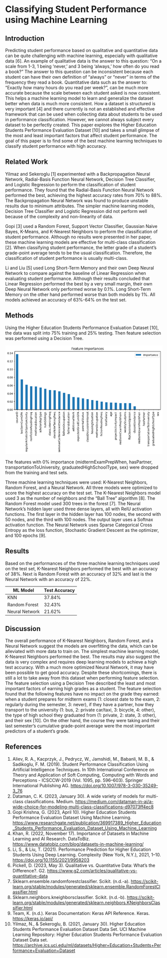 # Classifying Student Performance using Machine Learning

## Introduction
Predicting student performance based on qualitative and quantitative data can be quite challenging with machine learning, especially with qualitative data [6]. An example of qualitative data is the answer to this question: “On a scale from 1-3, 1 being ‘never,’ and 3 being ‘always,’ how often do you read a book?” The answer to this question can be inconsistent because each student can have their own definition of “always” or “never” in terms of the frequency they read a book. Quantitative data such as the answer to: “Exactly how many hours do you read per week?”, can be much more accurate because the scale between each student asked is now consistent. This helps a machine learning model to learn and generalize the dataset better when data is much more consistent. How a dataset is structured is very important [4] and there currently is not an established and effective framework that can be used when collecting data about students to be used in performance classification. However, we cannot always subject every dataset to be perfectly created. This paper explores the Higher Education Students Performance Evaluation Dataset [10] and takes a small glimpse of the most and least important factors that affect student performance. The goal of this paper is to find some of the best machine learning techniques to classify student performance with high accuracy.

## Related Work
Yilmaz and Sekeroglu [1] experimented with a Backpropagation Neural Network, Radial-Basis Function Neural Network, Decision Tree Classifier, and Logistic Regression to perform the classification of student performance. They found that the Radial-Basis Function Neural Network performed the best, achieving the highest accuracy rates from 70% to 88%. The Backpropagation Neural Network was found to produce unstable results due to minimum attributes. The simpler machine learning models, Decision Tree Classifier and Logistic Regression did not perform well because of the complexity and non-linearity of data.

Gopi [3] used a Random Forest, Support Vector Classifier, Gaussian Naive Bayes, K-Means, and K-Nearest Neighbors to perform the classification of student performance. Although no results were presented in her paper, these machine learning models are effective for multi-class classification [2]. When classifying student performance, the letter grade of a student’s grade-point average tends to be the usual classification. Therefore, the classification of student performance is usually multi-class.

Li and Liu [5] used Long Short-Term Memory and their own Deep Neural Network to compare against the baseline of Linear Regression when evaluating student performance. Although their results concluded that Linear Regression performed the best by a very small margin, their own Deep Neural Network only performed worse by 0.1%. Long Short-Term Memory on the other hand performed worse than both models by 1%. All models achieved an accuracy of 63%-64% on the test set.

## Methods
Using the Higher Education Students Performance Evaluation Dataset [10], the data was split into 75% training and 25% testing. Then feature selection was performed using a Decision Tree.

![Feature Importances Graph](feature_importances.png)

The features with 0% importance (midtermExamPrepWhen, hasPartner, transportationToUniversity, graduatedHighSchoolType, sex) were dropped from the training and test sets.

Three machine learning techniques were used: K-Nearest Neighbors, Random Forest, and a Neural Network. All three models were optimized to score the highest accuracy on the test set. The K-Nearest Neighbors model used 3 as the number of neighbors and the “Ball Tree” algorithm [8]. The Random Forest model used 300 trees in the forest [7]. The Neural Network’s hidden layer used three dense layers, all with RelU activation functions. The first layer in the hidden layer has 100 nodes, the second with 50 nodes, and the third with 100 nodes. The output layer uses a Softnax activation function. The Neural Network uses Sparse Categorical Cross Entropy as the loss function, Stochastic Gradient Descent as the optimizer, and 100 epochs [9].

## Results
Based on the performances of the three machine learning techniques used on the test set, K-Nearest Neighbors performed the best with an accuracy of 38%. Next is Random Forest with an accuracy of 32% and last is the Neural Network with an accuracy of 22%.

| ML Model          | Test Accuracy     |
| ----------------- | ----------------- |
| KNN               | 37.84%            |
| Random Forest     | 32.43%            |
| Neural Network    | 21.62%            |

## Discussion
The overall performance of K-Nearest Neighbors, Random Forest, and a Neural Network suggest the models are overfitting the data, which can be alleviated with more data to train on. The simplest machine learning model, K-Nearest Neighbors performed the best. The results may also suggest the data is very complex and requires deep learning models to achieve a high test accuracy. With a much more optimized Neural Network, it may have been possible to get good accuracy. Despite these shortcomings, there is still a lot to take away from this dataset when performing feature selection. The feature selection using a Decision Tree described the least and most important factors of earning high grades as a student. The feature selection found that the following features have no impact on the grade they earned: when a student prepares for midterm exams (1: closest date to the exam, 2: regularly during the semester, 3: never), if they have a partner, how they transport to the university (1: bus, 2: private car/taxi, 3: bicycle, 4: other), the type of high school they graduated from (1: private, 2: state, 3: other), and their sex [10]. On the other hand, the course they were taking and their last semester’s cumulative grade-point average were the most important predictors of a student’s grade.

## References
1. Aliev, R. A., Kacprzyk, J., Pedrycz, W., Jamshidi, M., Babanli, M. B., & Sadikoglu, F. M. (2019). Student Performance Classification Using Artificial Intelligence Techniques. In 10th International Conference on Theory and Application of Soft Computing, Computing with Words and Perceptions - ICSCCW-2019 (Vol. 1095, pp. 596–603). Springer International Publishing AG. https://doi.org/10.1007/978-3-030-35249-3_76
2. Dataman, C. K. (2023, January 30). A wide variety of models for multi-class classifications. Medium. https://medium.com/dataman-in-ai/a-wide-choice-for-modeling-multi-class-classifications-d97073ff4ec8
3. Gopi Krishna, G. (2023, April 10). Higher Education Students Performance Evaluation Dataset Using Machine Learning. https://www.researchgate.net/publication/369917389_Higher_Education_Students_Performance_Evaluation_Dataset_Using_Machine_Learning
3. Khan, R. (2022, November 17). Importance of Datasets in Machine Learning and AI Research. DataToBiz. 
https://www.datatobiz.com/blog/datasets-in-machine-learning/
4. Li, S., & Liu, T. (2021). Performance Prediction for Higher Education Students Using Deep Learning. Complexity (New York, N.Y.), 2021, 1–10. https://doi.org/10.1155/2021/9958203
5. Pickell, D. (2023, May 3). Qualitative vs. Quantitative Data: What’s the Difference?. G2. https://www.g2.com/articles/qualitative-vs-quantitative-data
6. Sklearn.ensemble.randomforestclassifier. Scikit. (n.d.-a). https://scikit-learn.org/stable/modules/generated/sklearn.ensemble.RandomForestClassifier.html
7. Sklearn.neighbors.kneighborsclassifier. Scikit. (n.d.-b). https://scikit-learn.org/stable/modules/generated/sklearn.neighbors.KNeighborsClassifier.html
8. Team, K. (n.d.). Keras Documentation: Keras API Reference. Keras. https://keras.io/api/
9. Yilmaz, N., & Sekeroglu, B. (2021, January 30). Higher Education Students Performance Evaluation Dataset Data Set. UCI Machine Learning Repository: Higher Education Students Performance Evaluation Dataset Data set. https://archive.ics.uci.edu/ml/datasets/Higher+Education+Students+Performance+Evaluation+Dataset 
